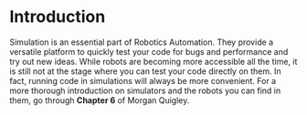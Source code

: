 # Introduction

Simulation is an essential part of Robotics Automation. They provide a versatile
platform to quickly test your code for bugs and performance and try out new ideas.
While robots are becoming more accessible all the time, it is still not at the stage where
you can test your code directly on them. In fact, running code in simulations will always
be more convenient. For a more thorough introduction on simulators and the robots
you can find in them, go through **Chapter 6** of Morgan Quigley.

